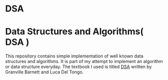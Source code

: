 # DSA
Data Structures and Algorithms( DSA )
========================

This repository contains simple implementation of well known data structures and algorithms. It is part of my attempt to implement an algorithm or data structure everyday. The textbook I used is titled [DSA]( http://www.mta.ca/~rrosebru/oldcourse/263114/Dsa.pdf ) written by Granville Barnett  and Luca Del Tongo.
